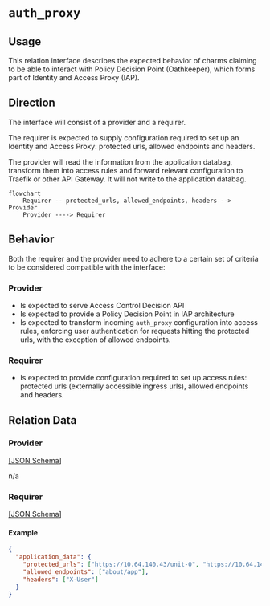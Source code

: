 # `auth_proxy`

## Usage

This relation interface describes the expected behavior of charms claiming to be able to interact with Policy Decision Point (Oathkeeper), which forms part of Identity and Access Proxy (IAP).

## Direction

The interface will consist of a provider and a requirer.

The requirer is expected to supply configuration required to set up an Identity and Access Proxy: protected urls, allowed endpoints and headers.

The provider will read the information from the application databag, transform them into access rules and forward relevant configuration to Traefik or other API Gateway. It will not write to the application databag.

```mermaid
flowchart
    Requirer -- protected_urls, allowed_endpoints, headers --> Provider
    Provider ----> Requirer
```

## Behavior

Both the requirer and the provider need to adhere to a certain set of criteria to be considered compatible with the interface:

### Provider

- Is expected to serve Access Control Decision API
- Is expected to provide a Policy Decision Point in IAP architecture
- Is expected to transform incoming `auth_proxy` configuration into access rules, enforcing user authentication for requests hitting the protected urls, with the exception of allowed endpoints.

### Requirer

- Is expected to provide configuration required to set up access rules: protected urls (externally accessible ingress urls), allowed endpoints and headers.

## Relation Data

### Provider

[\[JSON Schema\]](./schemas/provider.json)

n/a

### Requirer

[\[JSON Schema\]](./schemas/requirer.json)


#### Example

```json
{
  "application_data": {
    "protected_urls": ["https://10.64.140.43/unit-0", "https://10.64.140.43/unit-1"],
    "allowed_endpoints": ["about/app"],
    "headers": ["X-User"]
  }
}
```
